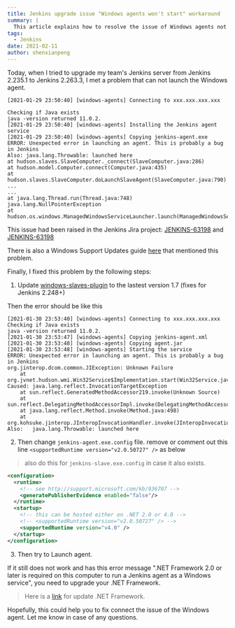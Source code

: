 ```yaml
---
title: Jenkins upgrade issue "Windows agents won't start" workaround
summary: |
  This article explains how to resolve the issue of Windows agents not starting after upgrading Jenkins, including the necessary steps to update the Windows Slaves plugin and modify configuration files.
tags:
  - Jenkins
date: 2021-02-11
author: shenxianpeng
---
```


Today, when I tried to upgrade my team's Jenkins server from Jenkins 2.235.1 to Jenkins 2.263.3, I met a problem that can not launch the Windows agent.

```log
[2021-01-29 23:50:40] [windows-agents] Connecting to xxx.xxx.xxx.xxx

Checking if Java exists
java -version returned 11.0.2.
[2021-01-29 23:50:40] [windows-agents] Installing the Jenkins agent service
[2021-01-29 23:50:40] [windows-agents] Copying jenkins-agent.exe
ERROR: Unexpected error in launching an agent. This is probably a bug in Jenkins
Also: java.lang.Throwable: launched here
at hudson.slaves.SlaveComputer._connect(SlaveComputer.java:286)
at hudson.model.Computer.connect(Computer.java:435)
at hudson.slaves.SlaveComputer.doLaunchSlaveAgent(SlaveComputer.java:790)
...
...
at java.lang.Thread.run(Thread.java:748)
java.lang.NullPointerException
at hudson.os.windows.ManagedWindowsServiceLauncher.launch(ManagedWindowsServiceLauncher.java:298)
```

This issue had been raised in the Jenkins Jira project: [JENKINS-63198](https://issues.jenkins.io/browse/JENKINS-63198) and [JENKINS-63198](https://issues.jenkins.io/browse/JENKINS-63198)

There is also a Windows Support Updates guide [here](https://www.jenkins.io/blog/2020/07/23/windows-support-updates/) that mentioned this problem.

Finally, I fixed this problem by the following steps:

1. Update [windows-slaves-plugin](https://github.com/jenkinsci/windows-slaves-plugin) to the lastest version 1.7 (fixes for Jenkins 2.248+)

Then the error should be like this

```log
[2021-01-30 23:53:40] [windows-agents] Connecting to xxx.xxx.xxx.xxx
Checking if Java exists
java -version returned 11.0.2.
[2021-01-30 23:53:47] [windows-agents] Copying jenkins-agent.xml
[2021-01-30 23:53:48] [windows-agents] Copying agent.jar
[2021-01-30 23:53:48] [windows-agents] Starting the service
ERROR: Unexpected error in launching an agent. This is probably a bug in Jenkins
org.jinterop.dcom.common.JIException: Unknown Failure
	at org.jvnet.hudson.wmi.Win32Service$Implementation.start(Win32Service.java:149)
Caused: java.lang.reflect.InvocationTargetException
	at sun.reflect.GeneratedMethodAccessor219.invoke(Unknown Source)
	at sun.reflect.DelegatingMethodAccessorImpl.invoke(DelegatingMethodAccessorImpl.java:43)
	at java.lang.reflect.Method.invoke(Method.java:498)
	at org.kohsuke.jinterop.JInteropInvocationHandler.invoke(JInteropInvocationHandler.java:140)
Also:   java.lang.Throwable: launched here
```

2. Then change `jenkins-agent.exe.config` file. remove or comment out this line `<supportedRuntime version="v2.0.50727" />` as below

> also do this for `jenkins-slave.exe.config` in case it also exists.

```xml
<configuration>
  <runtime>
    <!-- see http://support.microsoft.com/kb/936707 -->
    <generatePublisherEvidence enabled="false"/>
  </runtime>
  <startup>
    <!-- this can be hosted either on .NET 2.0 or 4.0 -->
    <!-- <supportedRuntime version="v2.0.50727" /> -->
    <supportedRuntime version="v4.0" />
  </startup>
</configuration>
```

3. Then try to Launch agent.

If it still does not work and has this error message ".NET Framework 2.0 or later is required on this computer to run a Jenkins agent as a Windows service", you need to upgrade your .NET Framework.

> Here is a [link](https://shenxianpeng.github.io/2020/07/jenkins-windows-agent-connect-problem/) for update .NET Framework.

Hopefully, this could help you to fix connect the issue of the Windows agent. Let me know in case of any questions.
